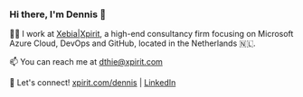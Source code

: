 ### Hi there, I'm Dennis 👋

:man_office_worker: I work at [Xebia|Xpirit](http://xpirit.com), a high-end consultancy firm focusing on Microsoft Azure Cloud, DevOps and GitHub, located in the Netherlands :netherlands:.

📫 You can reach me at dthie@xpirit.com

:handshake: Let's connect! [xpirit.com/dennis](http://xpirit.com/dennis) | [LinkedIn](https://linkedin.com/in/dennisthie)
